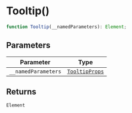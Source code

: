 # Tooltip()

```ts
function Tooltip(__namedParameters): Element;
```

## Parameters

| Parameter           | Type                                            |
| ------------------- | ----------------------------------------------- |
| `__namedParameters` | [`TooltipProps`](../interfaces/TooltipProps.md) |

## Returns

`Element`
